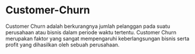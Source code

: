# Customer-Churn
Customer Churn adalah berkurangnya jumlah pelanggan pada suatu perusahaan atau bisnis dalam periode waktu tertentu. Customer Churn merupakan faktor yang sangat mempengaruhi keberlangsungan bisnis serta profit yang dihasilkan oleh sebuah perusahaan.
